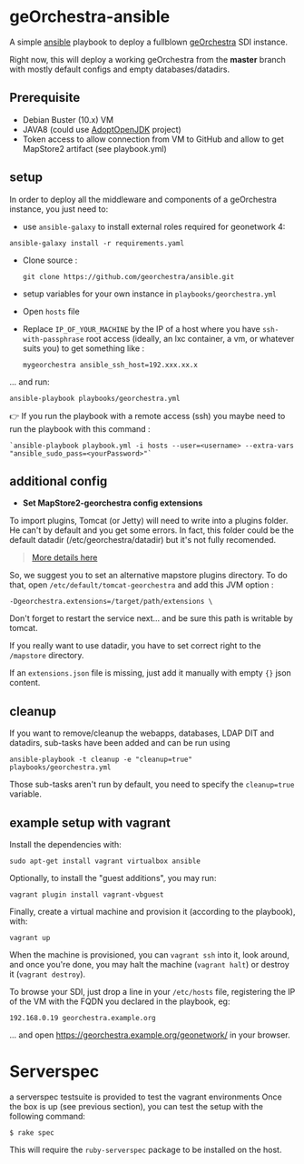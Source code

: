 # geOrchestra-ansible

A simple [ansible](http://docs.ansible.com) playbook to deploy a fullblown [geOrchestra](http://www.georchestra.org/) SDI instance.

Right now, this will deploy a working geOrchestra from the **master** branch with mostly default configs and empty databases/datadirs.

## Prerequisite

* Debian Buster (10.x) VM
* JAVA8 (could use [AdoptOpenJDK](https://adoptopenjdk.net/) project)
* Token access to allow connection from VM to GitHub and allow to get MapStore2 artifact (see playbook.yml)

## setup

In order to deploy all the middleware and components of a geOrchestra instance, you just need to:

 * use `ansible-galaxy` to install external roles required for geonetwork 4:
```
ansible-galaxy install -r requirements.yaml
```

 * Clone source :

    `git clone https://github.com/georchestra/ansible.git`

 * setup variables for your own instance in ```playbooks/georchestra.yml```

 * Open `hosts` file

 * Replace `IP_OF_YOUR_MACHINE` by the IP of a host where you have `ssh-with-passphrase` root access (ideally, an lxc container, a vm, or whatever suits you) to get something like :

    `mygeorchestra ansible_ssh_host=192.xxx.xx.x`

... and run:
```
ansible-playbook playbooks/georchestra.yml
```

👉 If you run the playbook with a remote access (ssh) you maybe need to run the playbook with this command :

    `ansible-playbook playbook.yml -i hosts --user=<username> --extra-vars "ansible_sudo_pass=<yourPassword>"`

## additional config

- **Set MapStore2-georchestra config extensions**

To import plugins, Tomcat (or Jetty) will need to write into a plugins folder. He can't by default and you get some errors.
In fact, this folder could be the default datadir (/etc/georchestra/datadir) but it's not fully recomended.
> [More details here](http://docs.georchestra.geo-solutions.it/fr/latest/configuration/application/index.html?highlight=extensions#dynamic-files)

So, we suggest you to set an alternative mapstore plugins directory. To do that, open `/etc/default/tomcat-georchestra` and add this JVM option :

`-Dgeorchestra.extensions=/target/path/extensions \`

Don't forget to restart the service next... and be sure this path is writable by tomcat.

If you really want to use datadir, you have to set correct right to the `/mapstore` directory. 

If an `extensions.json` file is missing, just add it manually with empty `{}` json content.


## cleanup

If you want to remove/cleanup the webapps, databases, LDAP DIT and datadirs, sub-tasks have been added and can be run using

```
ansible-playbook -t cleanup -e "cleanup=true" playbooks/georchestra.yml

```
Those sub-tasks aren't run by default, you need to specify the `cleanup=true` variable.

## example setup with vagrant

Install the dependencies with:
```
sudo apt-get install vagrant virtualbox ansible
```

Optionally, to install the "guest additions", you may run:
```
vagrant plugin install vagrant-vbguest
```

Finally, create a virtual machine and provision it (according to the playbook), with:
```
vagrant up
```

When the machine is provisioned, you can `vagrant ssh` into it, look around, and once you're done, you may halt the machine (`vagrant halt`) or destroy it (`vagrant destroy`).

To browse your SDI, just drop a line in your ```/etc/hosts``` file, registering the IP of the VM with the FQDN you declared in the playbook, eg:
```
192.168.0.19 georchestra.example.org
```
... and open https://georchestra.example.org/geonetwork/ in your browser.

# Serverspec

a serverspec testsuite is provided to test the vagrant environments Once the box is up (see previous section),
you can test the setup with the following command:

```
$ rake spec
```

This will require the `ruby-serverspec` package to be installed on the host.

